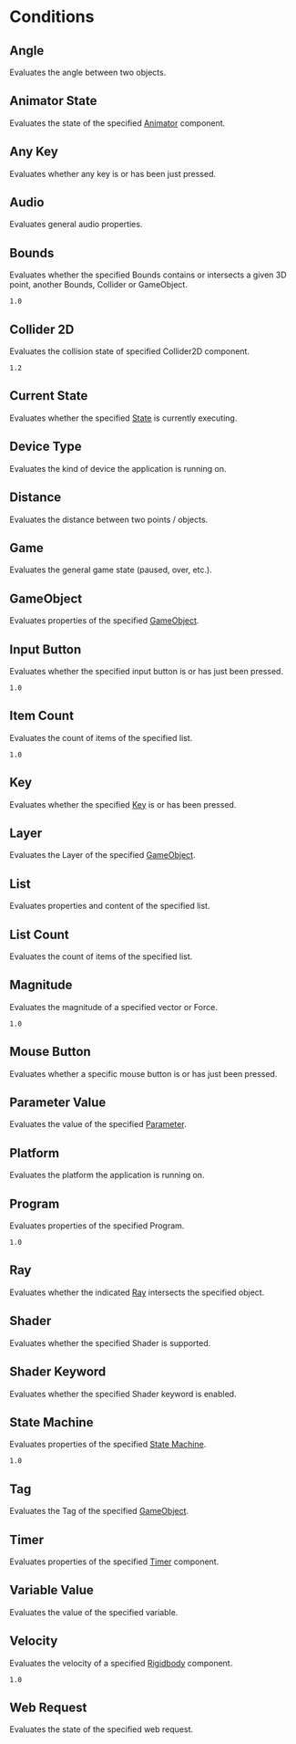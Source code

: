 # Conditions

## Angle

Evaluates the angle between two objects.

## Animator State

Evaluates the state of the specified [Animator](http://docs.unity3d.com/Manual/class-Animator.html) component.

## Any Key

Evaluates whether any key is or has been just pressed.

## Audio

Evaluates general audio properties.

## Bounds

Evaluates whether the specified Bounds contains or intersects a given 3D point, another Bounds, Collider or GameObject.

`1.0`

## Collider 2D

Evaluates the collision state of specified Collider2D component.

`1.2`

## Current State

Evaluates whether the specified [State](programs.md#state) is currently executing.

## Device Type

Evaluates the kind of device the application is running on.

## Distance

Evaluates the distance between two points / objects.

## Game

Evaluates the general game state \(paused, over, etc.\).

## GameObject

Evaluates properties of the specified [GameObject](http://docs.unity3d.com/Manual/class-GameObject.html).

## Input Button

Evaluates whether the specified input button is or has just been pressed.

`1.0`

## Item Count

Evaluates the count of items of the specified list.

`1.0`

## Key

Evaluates whether the specified [Key](tools.md#key) is or has been pressed.

## Layer

Evaluates the Layer of the specified [GameObject](http://docs.unity3d.com/Manual/class-GameObject.html).

## List

Evaluates properties and content of the specified list.

## List Count

Evaluates the count of items of the specified list.

## Magnitude

Evaluates the magnitude of a specified vector or Force.

`1.0`

## Mouse Button

Evaluates whether a specific mouse button is or has just been pressed.

## Parameter Value

Evaluates the value of the specified [Parameter](data.md#parameter).

## Platform

Evaluates the platform the application is running on.

## Program

Evaluates properties of the specified Program.

`1.0`

## Ray

Evaluates whether the indicated [Ray](tools.md#ray) intersects the specified object.

## Shader

Evaluates whether the specified Shader is supported.

## Shader Keyword

Evaluates whether the specified Shader keyword is enabled.

## State Machine

Evaluates properties of the specified [State Machine](programs.md#state-machine).

`1.0`

## Tag

Evaluates the Tag of the specified [GameObject](http://docs.unity3d.com/Manual/class-GameObject.html).

## Timer

Evaluates properties of the specified [Timer](tools.md#timer) component.

## Variable Value

Evaluates the value of the specified variable.

## Velocity

Evaluates the velocity of a specified [Rigidbody](http://docs.unity3d.com/Manual/class-Rigidbody.html) component.

`1.0`

## Web Request

Evaluates the state of the specified web request.

